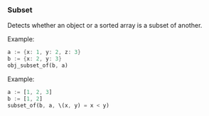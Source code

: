 ### Subset

Detects whether an object or a sorted array is a subset of another.

Example:

```rust
a := {x: 1, y: 2, z: 3}
b := {x: 2, y: 3}
obj_subset_of(b, a)
```

Example:

```rust
a := [1, 2, 3]
b := [1, 2]
subset_of(b, a, \(x, y) = x < y)
```
